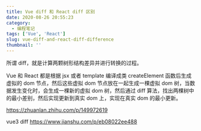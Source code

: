 ```yaml
---
title: Vue diff 和 React diff 区别
date: 2020-08-26 20:55:23
category:
  - 编程笔记
tags: ['Vue', 'React']
slug: vue-diff-and-react-diff-difference
thumbnail: ''
---
```


所谓 diff，就是计算两颗树形结构差异并进行转换的过程。

Vue 和 React 都是根据 jsx 或者 template 编译成类 createElement 函数后生成虚拟的 dom 节点，然后这些虚拟 dom 节点放在一起生成一棵虚拟 dom 树，当数据发生变化时，会生成一棵新的虚拟 dom 树，然后通过 diff 算法，找出两棵树中的最小差别，然后实现更新到真实 dom 上，实现在真实 dom 的最小更新。

https://zhuanlan.zhihu.com/p/149972619

vue3 diff https://www.jianshu.com/p/eb08022ee488
